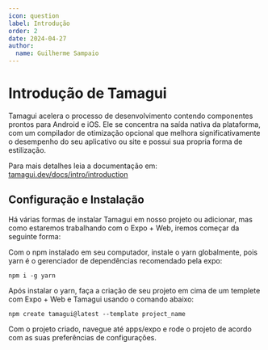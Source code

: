 ```yaml
---
icon: question
label: Introdução
order: 2
date: 2024-04-27
author:
  name: Guilherme Sampaio
---
```


# Introdução de Tamagui

Tamagui acelera o processo de desenvolvimento contendo componentes prontos para Android e iOS. Ele se concentra na saída nativa da plataforma, com um compilador de otimização opcional que melhora significativamente o desempenho do seu aplicativo ou site e possui sua propria forma de estilização.

Para mais detalhes leia a documentação em: [tamagui.dev/docs/intro/introduction](https://tamagui.dev/docs/intro/introduction)

## Configuração e Instalação

Há várias formas de instalar Tamagui em nosso projeto ou adicionar, mas como estaremos trabalhando com o Expo + Web, iremos começar da seguinte forma:

Com o npm instalado em seu computador, instale o yarn globalmente, pois yarn é o gerenciador de dependências recomendado pela expo:

```
npm i -g yarn

```

Após instalar o yarn, faça a criação de seu projeto em cima de um templete com Expo + Web e Tamagui usando o comando abaixo:

```
npm create tamagui@latest --template project_name

```

Com o projeto criado, navegue até apps/expo e rode o projeto de acordo com as suas preferências de configurações.
